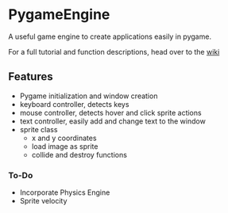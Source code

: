 # PygameEngine
A useful game engine to create applications easily in pygame.

For a full tutorial and function descriptions, head over to the [wiki](https://github.com/Rohan-Bansal/PygameEngine/wiki)

## Features

- Pygame initialization and window creation
- keyboard controller, detects keys
- mouse controller, detects hover and click sprite actions
- text controller, easily add and change text to the window
- sprite class
  - x and y coordinates
  - load image as sprite
  - collide and destroy functions

### To-Do

- Incorporate Physics Engine
- Sprite velocity
